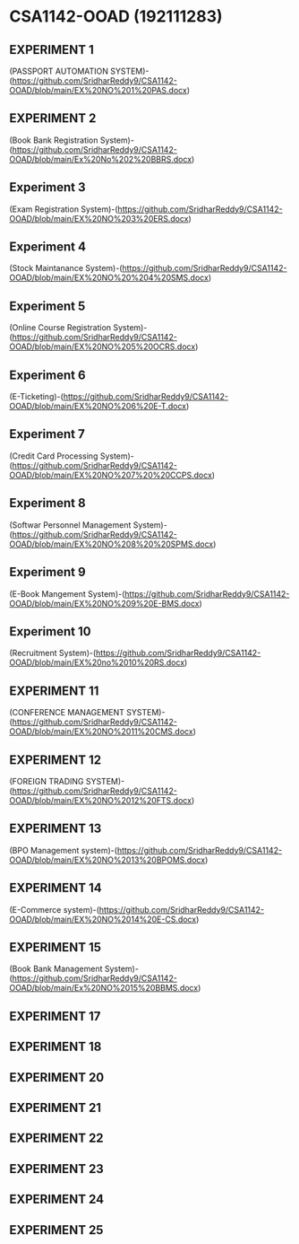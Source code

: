 # CSA1142-OOAD (192111283)
## EXPERIMENT 1 
(PASSPORT AUTOMATION SYSTEM)-(https://github.com/SridharReddy9/CSA1142-OOAD/blob/main/EX%20NO%201%20PAS.docx)
## EXPERIMENT 2
(Book Bank Registration System)-(https://github.com/SridharReddy9/CSA1142-OOAD/blob/main/Ex%20No%202%20BBRS.docx)
## Experiment 3
(Exam Registration System)-(https://github.com/SridharReddy9/CSA1142-OOAD/blob/main/EX%20NO%203%20ERS.docx)
## Experiment 4
(Stock Maintanance System)-(https://github.com/SridharReddy9/CSA1142-OOAD/blob/main/EX%20NO%20%204%20SMS.docx)
## Experiment 5
(Online Course Registration System)-(https://github.com/SridharReddy9/CSA1142-OOAD/blob/main/EX%20NO%205%20OCRS.docx)
## Experiment 6
(E-Ticketing)-(https://github.com/SridharReddy9/CSA1142-OOAD/blob/main/EX%20NO%206%20E-T.docx)
## Experiment 7
(Credit Card Processing System)-(https://github.com/SridharReddy9/CSA1142-OOAD/blob/main/EX%20NO%207%20%20CCPS.docx)
## Experiment 8
(Softwar Personnel Management System)-(https://github.com/SridharReddy9/CSA1142-OOAD/blob/main/EX%20NO%208%20%20SPMS.docx)
## Experiment 9
(E-Book Mangement System)-(https://github.com/SridharReddy9/CSA1142-OOAD/blob/main/EX%20NO%209%20E-BMS.docx)
## Experiment 10
(Recruitment System)-(https://github.com/SridharReddy9/CSA1142-OOAD/blob/main/EX%20no%2010%20RS.docx)
## EXPERIMENT 11
(CONFERENCE MANAGEMENT SYSTEM)-(https://github.com/SridharReddy9/CSA1142-OOAD/blob/main/EX%20NO%2011%20CMS.docx)
## EXPERIMENT 12
(FOREIGN TRADING SYSTEM)-(https://github.com/SridharReddy9/CSA1142-OOAD/blob/main/EX%20NO%2012%20FTS.docx)
## EXPERIMENT 13
(BPO Management system)-(https://github.com/SridharReddy9/CSA1142-OOAD/blob/main/EX%20NO%2013%20BPOMS.docx)
## EXPERIMENT 14
(E-Commerce system)-(https://github.com/SridharReddy9/CSA1142-OOAD/blob/main/EX%20NO%2014%20E-CS.docx)
## EXPERIMENT 15
(Book Bank Management System)-(https://github.com/SridharReddy9/CSA1142-OOAD/blob/main/Ex%20NO%2015%20BBMS.docx)
## EXPERIMENT 17

## EXPERIMENT 18

## EXPERIMENT 20

## EXPERIMENT 21

## EXPERIMENT 22

## EXPERIMENT 23

## EXPERIMENT 24

## EXPERIMENT 25
